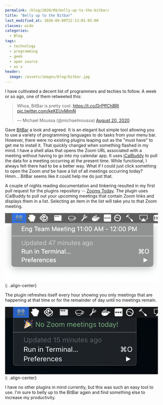 ```yaml
---
permalink: /blog/2020/09/belly-up-to-the-bitbar/
title: "Belly up to the Bitbar"
last_modified_at: 2020-09-09T22:13:01-05:00
classes: wide
categories:
  - Blog
tags:
  - technology
  - programming
  - geek
  - open source
  - os x
header:
  image: /assets/images/blog/bitbar.jpg
---
```


I have cultivated a decent list of programmers and techies to follow. A week or so ago, one of them retweeted this:

<blockquote class="twitter-tweet">
    <p lang="en" dir="ltr">Whoa, BitBar is pretty cool. <a href="https://t.co/DrPffChBRI">https://t.co/DrPffChBRI</a> <a href="https://t.co/keKEUvMimN">pic.twitter.com/keKEUvMimN</a></p>
    &mdash; Michael Moussa (@michaelmoussa) <a href="https://twitter.com/michaelmoussa/status/1296462475278397440?ref_src=twsrc%5Etfw">August 20, 2020</a>
</blockquote>
<script async src="https://platform.twitter.com/widgets.js" charset="utf-8"></script> 

Gave [BitBar](https://github.com/matryer/bitbar) a look and agreed. It is an elegant but simple tool allowing you to use
a variety of programming languages to do tasks from your menu bar. However, there were no existing plugins leaping out
as the "must have" to get me to install it. That quickly changed when something flashed in my mind. I have a shell alias
that opens the Zoom URL associated with a meeting without having to go into my calendar app. It uses
[iCalBuddy](https://hasseg.org/icalBuddy/) to pull the data for a meeting occurring at the present time. While functional,
I always felt there had to be a better way. What if I could just click something to open the Zoom _and_ be have a list
of all meetings occurring today? Hmm... BitBar seems like it could help me do just that.

A couple of nights reading documentation and tinkering resulted in my first pull request for the plugins repository --
[Zooms Today](https://github.com/matryer/bitbar-plugins/pull/1486). The plugin uses iCalBuddy to pull out your upcoming
meetings that contain Zoom links and displays them in a list. Selecting an item in the list will take you to that Zoom
meeting.

![image-center](/assets/images/blog/zooms-today.png){: .align-center}

The plugin refreshes itself every hour showing you only meetings that are happening at that time or for the remainder
of day until no meetings remain.

![image-center](/assets/images/blog/no-zooms-today.png){: .align-center}

I have no other plugins in mind currently, but this was such an easy tool to use. I'm sure to belly up to the BitBar
again and find something else to increase my productivity.
